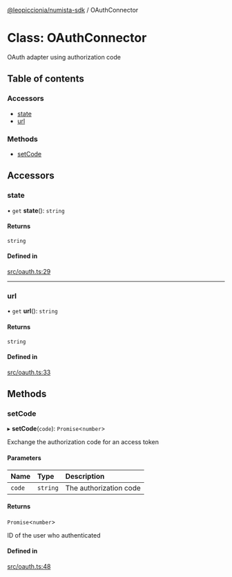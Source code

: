 [@leopiccionia/numista-sdk](../README.md) / OAuthConnector

# Class: OAuthConnector

OAuth adapter using authorization code

## Table of contents

### Accessors

- [state](OAuthConnector.md#state)
- [url](OAuthConnector.md#url)

### Methods

- [setCode](OAuthConnector.md#setcode)

## Accessors

### state

• `get` **state**(): `string`

#### Returns

`string`

#### Defined in

[src/oauth.ts:29](https://github.com/leopiccionia/numista-sdk/blob/0647f5f/src/oauth.ts#L29)

___

### url

• `get` **url**(): `string`

#### Returns

`string`

#### Defined in

[src/oauth.ts:33](https://github.com/leopiccionia/numista-sdk/blob/0647f5f/src/oauth.ts#L33)

## Methods

### setCode

▸ **setCode**(`code`): `Promise`<`number`\>

Exchange the authorization code for an access token

#### Parameters

| Name | Type | Description |
| :------ | :------ | :------ |
| `code` | `string` | The authorization code |

#### Returns

`Promise`<`number`\>

ID of the user who authenticated

#### Defined in

[src/oauth.ts:48](https://github.com/leopiccionia/numista-sdk/blob/0647f5f/src/oauth.ts#L48)
